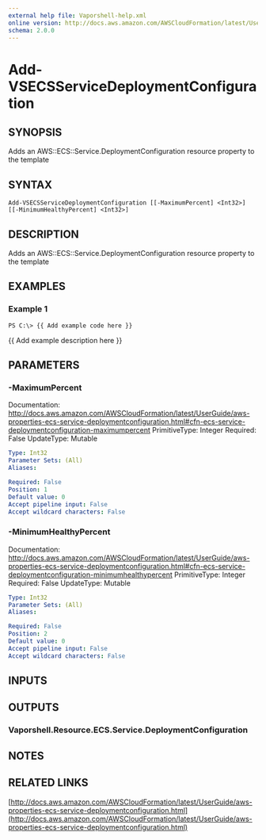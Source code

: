 ```yaml
---
external help file: Vaporshell-help.xml
online version: http://docs.aws.amazon.com/AWSCloudFormation/latest/UserGuide/aws-properties-ecs-service-deploymentconfiguration.html
schema: 2.0.0
---
```


# Add-VSECSServiceDeploymentConfiguration

## SYNOPSIS
Adds an AWS::ECS::Service.DeploymentConfiguration resource property to the template

## SYNTAX

```
Add-VSECSServiceDeploymentConfiguration [[-MaximumPercent] <Int32>] [[-MinimumHealthyPercent] <Int32>]
```

## DESCRIPTION
Adds an AWS::ECS::Service.DeploymentConfiguration resource property to the template

## EXAMPLES

### Example 1
```
PS C:\> {{ Add example code here }}
```

{{ Add example description here }}

## PARAMETERS

### -MaximumPercent
Documentation: http://docs.aws.amazon.com/AWSCloudFormation/latest/UserGuide/aws-properties-ecs-service-deploymentconfiguration.html#cfn-ecs-service-deploymentconfiguration-maximumpercent
PrimitiveType: Integer
Required: False
UpdateType: Mutable

```yaml
Type: Int32
Parameter Sets: (All)
Aliases: 

Required: False
Position: 1
Default value: 0
Accept pipeline input: False
Accept wildcard characters: False
```

### -MinimumHealthyPercent
Documentation: http://docs.aws.amazon.com/AWSCloudFormation/latest/UserGuide/aws-properties-ecs-service-deploymentconfiguration.html#cfn-ecs-service-deploymentconfiguration-minimumhealthypercent
PrimitiveType: Integer
Required: False
UpdateType: Mutable

```yaml
Type: Int32
Parameter Sets: (All)
Aliases: 

Required: False
Position: 2
Default value: 0
Accept pipeline input: False
Accept wildcard characters: False
```

## INPUTS

## OUTPUTS

### Vaporshell.Resource.ECS.Service.DeploymentConfiguration

## NOTES

## RELATED LINKS

[http://docs.aws.amazon.com/AWSCloudFormation/latest/UserGuide/aws-properties-ecs-service-deploymentconfiguration.html](http://docs.aws.amazon.com/AWSCloudFormation/latest/UserGuide/aws-properties-ecs-service-deploymentconfiguration.html)

